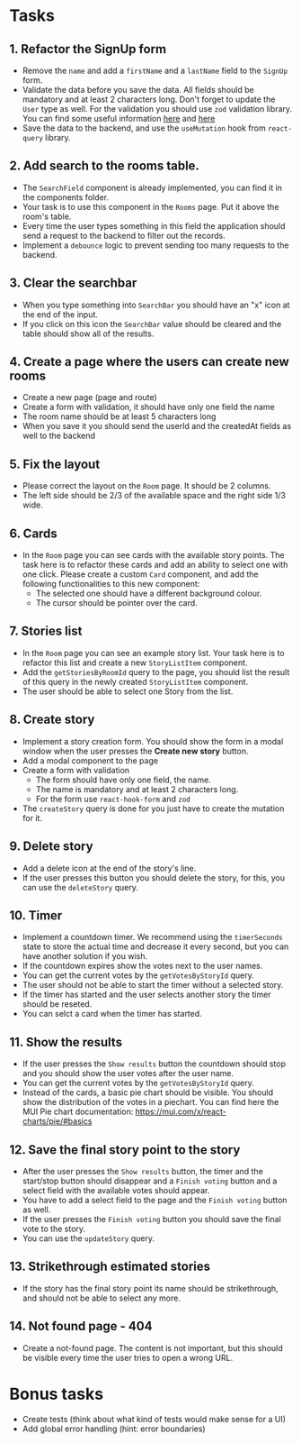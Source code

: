 # Tasks

## 1. Refactor the SignUp form

- Remove the `name` and add a `firstName` and a `lastName` field to the `SignUp` form.
- Validate the data before you save the data. All fields should be mandatory and at least 2 characters long. Don't forget to update the `User` type as well. For the validation you should use `zod` validation library. You can find some useful information [here](https://react-hook-form.com/get-started#SchemaValidation) and [here](https://github.com/colinhacks/zod)
- Save the data to the backend, and use the `useMutation` hook from `react-query` library.

## 2. Add search to the rooms table.

- The `SearchField` component is already implemented, you can find it in the components folder.
- Your task is to use this component in the `Rooms` page. Put it above the room's table.
- Every time the user types something in this field the application should send a request to the backend to filter out the records.
- Implement a `debounce` logic to prevent sending too many requests to the backend.

## 3. Clear the searchbar

- When you type something into `SearchBar` you should have an "x" icon at the end of the input.
- If you click on this icon the `SearchBar` value should be cleared and the table should show all of the results.

## 4. Create a page where the users can create new rooms

- Create a new page (page and route)
- Create a form with validation, it should have only one field the name
- The room name should be at least 5 characters long
- When you save it you should send the userId and the createdAt fields as well to the backend

## 5. Fix the layout

- Please correct the layout on the `Room` page. It should be 2 columns.
- The left side should be 2/3 of the available space and the right side 1/3 wide.

## 6. Cards

- In the `Room` page you can see cards with the available story points. The task here is to refactor these cards and add an ability to select one with one click. Please create a custom `Card` component, and add the following functionalities to this new component:
    - The selected one should have a different background colour.
    - The cursor should be pointer over the card.

## 7. Stories list

- In the `Room` page you can see an example story list. Your task here is to refactor this list and create a new `StoryListItem` component.
- Add the `getStoriesByRoomId` query to the page, you should list the result of this query in the newly created `StoryListItem` component.
- The user should be able to select one Story from the list.

## 8. Create story

- Implement a story creation form. You should show the form in a modal window when the user presses the **Create new story** button.
- Add a modal component to the page
- Create a form with validation
    - The form should have only one field, the name.
    - The name is mandatory and at least 2 characters long.
    - For the form use `react-hook-form` and `zod`
- The `createStory` query is done for you just have to create the mutation for it.

## 9. Delete story

- Add a delete icon at the end of the story's line.
- If the user presses this button you should delete the story, for this, you can use the `deleteStory` query.

## 10. Timer

- Implement a countdown timer. We recommend using the `timerSeconds` state to store the actual time and decrease it every second, but you can have another solution if you wish.
- If the countdown expires show the votes next to the user names.
- You can get the current votes by the `getVotesByStoryId` query.
- The user should not be able to start the timer without a selected story.
- If the timer has started and the user selects another story the timer should be reseted.
- You can selct a card when the timer has started.

## 11. Show the results

- If the user presses the `Show results` button the countdown should stop and you should show the user votes after the user name.
- You can get the current votes by the `getVotesByStoryId` query.
- Instead of the cards, a basic pie chart should be visible. You should show the distribution of the votes in a piechart. You can find here the MUI Pie chart documentation: https://mui.com/x/react-charts/pie/#basics

## 12. Save the final story point to the story

- After the user presses the `Show results` button, the timer and the start/stop button should disappear and a `Finish voting` button and a select field with the available votes should appear.
- You have to add a select field to the page and the `Finish voting` button as well.
- If the user presses the `Finish voting` button you should save the final vote to the story.
- You can use the `updateStory` query.

## 13. Strikethrough estimated stories

- If the story has the final story point its name should be strikethrough, and should not be able to select any more.

## 14. Not found page - 404

- Create a not-found page. The content is not important, but this should be visible every time the user tries to open a wrong URL.

# Bonus tasks

- Create tests (think about what kind of tests would make sense for a UI)
- Add global error handling (hint: error boundaries)
